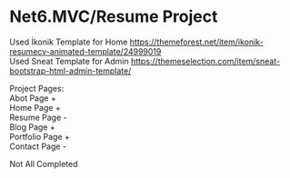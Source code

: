 # Net6.MVC/Resume Project 
Used İkonik Template for Home https://themeforest.net/item/ikonik-resumecv-animated-template/24999019<br>
Used Sneat Template for Admin https://themeselection.com/item/sneat-bootstrap-html-admin-template/

Project Pages:<br>
Abot Page +<br>
Home Page +<br>
Resume Page -<br>
Blog Page +<br>
Portfolio Page +<br>
Contact Page -<br>

Not All Completed
